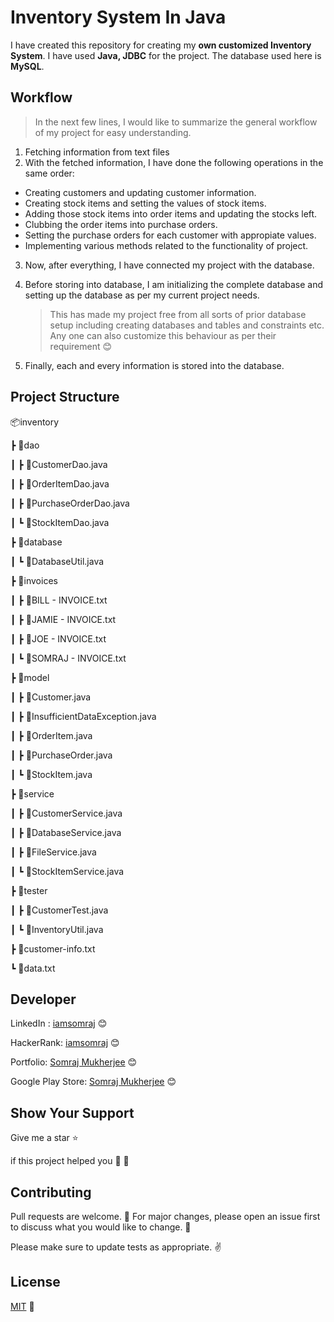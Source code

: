 # Inventory System In Java

I have created this repository for creating my **own customized Inventory System**. I have used **Java, JDBC** for the project. The database used here is **MySQL**.

## Workflow

> In the next few lines, I would like to summarize the general workflow of my project for easy understanding.

1. Fetching information from text files
2. With the fetched information, I have done the following operations in the same order:

- Creating customers and updating customer information.
- Creating stock items and setting the values of stock items.
- Adding those stock items into order items and updating the stocks left.
- Clubbing the order items into purchase orders.
- Setting the purchase orders for each customer with appropiate values.
- Implementing various methods related to the functionality of project.

3. Now, after everything, I have connected my project with the database.
4. Before storing into database, I am initializing the complete database and setting up the database as per my current project needs.

   > This has made my project free from all sorts of prior database setup including creating databases and tables and constraints etc. Any one can also customize this behaviour as per their requirement 😊

5. Finally, each and every information is stored into the database.

## Project Structure

📦inventory

┣ 📂dao

┃ ┣ 📜CustomerDao.java

┃ ┣ 📜OrderItemDao.java

┃ ┣ 📜PurchaseOrderDao.java

┃ ┗ 📜StockItemDao.java

┣ 📂database

┃ ┗ 📜DatabaseUtil.java

┣ 📂invoices

┃ ┣ 📜BILL - INVOICE.txt

┃ ┣ 📜JAMIE - INVOICE.txt

┃ ┣ 📜JOE - INVOICE.txt

┃ ┗ 📜SOMRAJ - INVOICE.txt

┣ 📂model

┃ ┣ 📜Customer.java

┃ ┣ 📜InsufficientDataException.java

┃ ┣ 📜OrderItem.java

┃ ┣ 📜PurchaseOrder.java

┃ ┗ 📜StockItem.java

┣ 📂service

┃ ┣ 📜CustomerService.java

┃ ┣ 📜DatabaseService.java

┃ ┣ 📜FileService.java

┃ ┗ 📜StockItemService.java

┣ 📂tester

┃ ┣ 📜CustomerTest.java

┃ ┗ 📜InventoryUtil.java

┣ 📜customer-info.txt

┗ 📜data.txt

## Developer

LinkedIn : [iamsomraj](https://www.linkedin.com/in/iamsomraj/) 😊

HackerRank: [iamsomraj](https://www.hackerrank.com/iamsomraj?hr_r=1) 😊

Portfolio: [Somraj Mukherjee](https://iamsomraj.github.io/) 😊

Google Play Store: [Somraj Mukherjee](https://play.google.com/store/apps/developer?id=Somraj+Mukherjee) 😊

## Show Your Support

Give me a star ⭐

if this project helped you 👦 👧

## Contributing

Pull requests are welcome. 🤝 For major changes, please open an issue first to discuss what you would like to change. 🙏

Please make sure to update tests as appropriate. ✌

## License

[MIT](https://choosealicense.com/licenses/mit/) 📰
